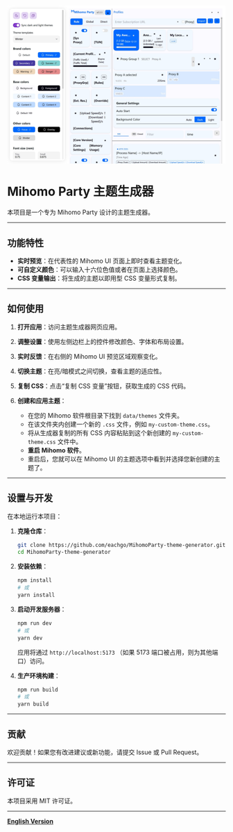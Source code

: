 <p align="center">
  <img src="main.jpg" alt="MihomoParty-theme-generator banner" width="800">
</p>

# Mihomo Party 主题生成器

本项目是一个专为 Mihomo Party 设计的主题生成器。

---

## 功能特性

*   **实时预览**：在代表性的 Mihomo UI 页面上即时查看主题变化。
*   **可自定义颜色**：可以输入十六位色值或者在页面上选择颜色。
*   **CSS 变量输出**：将生成的主题以即用型 CSS 变量形式复制。


---

## 如何使用

1.  **打开应用**：访问主题生成器网页应用。
2.  **调整设置**：使用左侧边栏上的控件修改颜色、字体和布局设置。
3.  **实时反馈**：在右侧的 Mihomo UI 预览区域观察变化。
4.  **切换主题**：在亮/暗模式之间切换，查看主题的适应性。
5.  **复制 CSS**：点击“复制 CSS 变量”按钮，获取生成的 CSS 代码。

6.  **创建和应用主题**：
    *   在您的 Mihomo 软件根目录下找到 `data/themes` 文件夹。
    *   在该文件夹内创建一个新的 `.css` 文件，例如 `my-custom-theme.css`。
    *   将从生成器复制的所有 CSS 内容粘贴到这个新创建的 `my-custom-theme.css` 文件中。
    *   **重启 Mihomo 软件**。
    *   重启后，您就可以在 Mihomo UI 的主题选项中看到并选择您新创建的主题了。

---



## 设置与开发

在本地运行本项目：

1.  **克隆仓库**：
    ```bash
    git clone https://github.com/eachgo/MihomoParty-theme-generator.git
    cd MihomoParty-theme-generator
    ```
2.  **安装依赖**：
    ```bash
    npm install
    # 或
    yarn install
    ```
3.  **启动开发服务器**：
    ```bash
    npm run dev
    # 或
    yarn dev
    ```
    应用将通过 `http://localhost:5173` （如果 5173 端口被占用，则为其他端口）访问。

4.  **生产环境构建**：
    ```bash
    npm run build
    # 或
    yarn build
    ```

---

## 贡献

欢迎贡献！如果您有改进建议或新功能，请提交 Issue 或 Pull Request。

---

## 许可证

本项目采用 MIT 许可证。

---

**[English Version](README_en.md)** 
